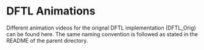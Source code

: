 # DFTL Animations

Different animation videos for the orignal DFTL implementation (DFTL_Orig) can be found here. The same naming convention is followed as stated in the README of the parent directory.
